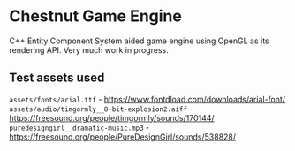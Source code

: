 # Chestnut Game Engine

C++ Entity Component System aided game engine using OpenGL as its rendering API.
Very much work in progress.


## Test assets used
`assets/fonts/arial.ttf` - https://www.fontdload.com/downloads/arial-font/
`assets/audio/timgormly__8-bit-explosion2.aiff` - https://freesound.org/people/timgormly/sounds/170144/
`puredesigngirl__dramatic-music.mp3` - https://freesound.org/people/PureDesignGirl/sounds/538828/
